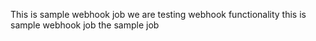 This is sample webhook job
we are testing webhook functionality
this is sample webhook job 
the sample job
